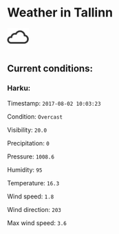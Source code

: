 # Weather in Tallinn 

<img src= 'images/cloud.png' width= '50' /> 

## Current conditions: 

### Harku: 

Timestamp: ``` 2017-08-02 10:03:23 ``` 

Condition: ``` Overcast ``` 

Visibility: ``` 20.0 ``` 

Precipitation: ``` 0 ``` 

Pressure: ``` 1008.6 ``` 

Humidity: ``` 95 ``` 

Temperature: ``` 16.3 ``` 

Wind speed: ``` 1.8 ``` 

Wind direction: ``` 203 ``` 

Max wind speed: ``` 3.6 ``` 


